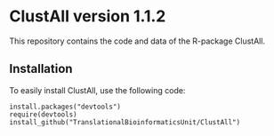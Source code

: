 # ClustAll version 1.1.2
This repository contains the code and data of the R-package ClustAll.

## Installation 
To easily install ClustAll, use the following code:

```
install.packages("devtools")
require(devtools)
install_github("TranslationalBioinformaticsUnit/ClustAll")
```
